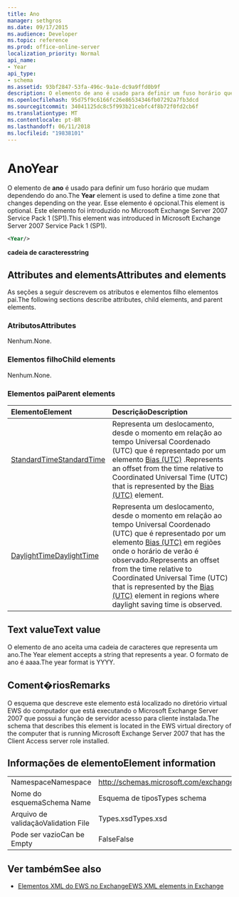 ```yaml
---
title: Ano
manager: sethgros
ms.date: 09/17/2015
ms.audience: Developer
ms.topic: reference
ms.prod: office-online-server
localization_priority: Normal
api_name:
- Year
api_type:
- schema
ms.assetid: 93bf2847-53fa-496c-9a1e-dc9a9ffd0b9f
description: O elemento de ano é usado para definir um fuso horário que mudam dependendo do ano. Esse elemento é opcional. Este elemento foi introduzido no Microsoft Exchange Server 2007 Service Pack 1 (SP1).
ms.openlocfilehash: 95d75f9c6166fc26e86534346fb07292a7fb3dcd
ms.sourcegitcommit: 34041125dc8c5f993b21cebfc4f8b72f0fd2cb6f
ms.translationtype: MT
ms.contentlocale: pt-BR
ms.lasthandoff: 06/11/2018
ms.locfileid: "19838101"
---
```

# <a name="year"></a><span data-ttu-id="a1b35-105">Ano</span><span class="sxs-lookup"><span data-stu-id="a1b35-105">Year</span></span>

<span data-ttu-id="a1b35-106">O elemento de **ano** é usado para definir um fuso horário que mudam dependendo do ano.</span><span class="sxs-lookup"><span data-stu-id="a1b35-106">The **Year** element is used to define a time zone that changes depending on the year.</span></span> <span data-ttu-id="a1b35-107">Esse elemento é opcional.</span><span class="sxs-lookup"><span data-stu-id="a1b35-107">This element is optional.</span></span> <span data-ttu-id="a1b35-108">Este elemento foi introduzido no Microsoft Exchange Server 2007 Service Pack 1 (SP1).</span><span class="sxs-lookup"><span data-stu-id="a1b35-108">This element was introduced in Microsoft Exchange Server 2007 Service Pack 1 (SP1).</span></span> 
  
```xml
<Year/>
```

<span data-ttu-id="a1b35-109">**cadeia de caracteres**</span><span class="sxs-lookup"><span data-stu-id="a1b35-109">**string**</span></span>

## <a name="attributes-and-elements"></a><span data-ttu-id="a1b35-110">Attributes and elements</span><span class="sxs-lookup"><span data-stu-id="a1b35-110">Attributes and elements</span></span>

<span data-ttu-id="a1b35-111">As seções a seguir descrevem os atributos e elementos filho elementos pai.</span><span class="sxs-lookup"><span data-stu-id="a1b35-111">The following sections describe attributes, child elements, and parent elements.</span></span>
  
### <a name="attributes"></a><span data-ttu-id="a1b35-112">Atributos</span><span class="sxs-lookup"><span data-stu-id="a1b35-112">Attributes</span></span>

<span data-ttu-id="a1b35-113">Nenhum.</span><span class="sxs-lookup"><span data-stu-id="a1b35-113">None.</span></span>
  
### <a name="child-elements"></a><span data-ttu-id="a1b35-114">Elementos filho</span><span class="sxs-lookup"><span data-stu-id="a1b35-114">Child elements</span></span>

<span data-ttu-id="a1b35-115">Nenhum.</span><span class="sxs-lookup"><span data-stu-id="a1b35-115">None.</span></span>
  
### <a name="parent-elements"></a><span data-ttu-id="a1b35-116">Elementos pai</span><span class="sxs-lookup"><span data-stu-id="a1b35-116">Parent elements</span></span>

|<span data-ttu-id="a1b35-117">**Elemento**</span><span class="sxs-lookup"><span data-stu-id="a1b35-117">**Element**</span></span>|<span data-ttu-id="a1b35-118">**Descrição**</span><span class="sxs-lookup"><span data-stu-id="a1b35-118">**Description**</span></span>|
|:-----|:-----|
|[<span data-ttu-id="a1b35-119">StandardTime</span><span class="sxs-lookup"><span data-stu-id="a1b35-119">StandardTime</span></span>](standardtime.md) <br/> |<span data-ttu-id="a1b35-120">Representa um deslocamento, desde o momento em relação ao tempo Universal Coordenado (UTC) que é representado por um elemento [Bias (UTC)](bias-utc.md) .</span><span class="sxs-lookup"><span data-stu-id="a1b35-120">Represents an offset from the time relative to Coordinated Universal Time (UTC) that is represented by the [Bias (UTC)](bias-utc.md) element.</span></span>  <br/> |
|[<span data-ttu-id="a1b35-121">DaylightTime</span><span class="sxs-lookup"><span data-stu-id="a1b35-121">DaylightTime</span></span>](daylighttime.md) <br/> |<span data-ttu-id="a1b35-122">Representa um deslocamento, desde o momento em relação ao tempo Universal Coordenado (UTC) que é representado por um elemento [Bias (UTC)](bias-utc.md) em regiões onde o horário de verão é observado.</span><span class="sxs-lookup"><span data-stu-id="a1b35-122">Represents an offset from the time relative to Coordinated Universal Time (UTC) that is represented by the [Bias (UTC)](bias-utc.md) element in regions where daylight saving time is observed.</span></span>  <br/> |
   
## <a name="text-value"></a><span data-ttu-id="a1b35-123">Text value</span><span class="sxs-lookup"><span data-stu-id="a1b35-123">Text value</span></span>

<span data-ttu-id="a1b35-124">O elemento de ano aceita uma cadeia de caracteres que representa um ano.</span><span class="sxs-lookup"><span data-stu-id="a1b35-124">The Year element accepts a string that represents a year.</span></span> <span data-ttu-id="a1b35-125">O formato de ano é aaaa.</span><span class="sxs-lookup"><span data-stu-id="a1b35-125">The year format is YYYY.</span></span>
  
## <a name="remarks"></a><span data-ttu-id="a1b35-126">Coment�rios</span><span class="sxs-lookup"><span data-stu-id="a1b35-126">Remarks</span></span>

<span data-ttu-id="a1b35-127">O esquema que descreve este elemento está localizado no diretório virtual EWS do computador que está executando o Microsoft Exchange Server 2007 que possui a função de servidor acesso para cliente instalada.</span><span class="sxs-lookup"><span data-stu-id="a1b35-127">The schema that describes this element is located in the EWS virtual directory of the computer that is running Microsoft Exchange Server 2007 that has the Client Access server role installed.</span></span>
  
## <a name="element-information"></a><span data-ttu-id="a1b35-128">Informações de elemento</span><span class="sxs-lookup"><span data-stu-id="a1b35-128">Element information</span></span>

|||
|:-----|:-----|
|<span data-ttu-id="a1b35-129">Namespace</span><span class="sxs-lookup"><span data-stu-id="a1b35-129">Namespace</span></span>  <br/> |http://schemas.microsoft.com/exchange/services/2006/types  <br/> |
|<span data-ttu-id="a1b35-130">Nome do esquema</span><span class="sxs-lookup"><span data-stu-id="a1b35-130">Schema Name</span></span>  <br/> |<span data-ttu-id="a1b35-131">Esquema de tipos</span><span class="sxs-lookup"><span data-stu-id="a1b35-131">Types schema</span></span>  <br/> |
|<span data-ttu-id="a1b35-132">Arquivo de validação</span><span class="sxs-lookup"><span data-stu-id="a1b35-132">Validation File</span></span>  <br/> |<span data-ttu-id="a1b35-133">Types.xsd</span><span class="sxs-lookup"><span data-stu-id="a1b35-133">Types.xsd</span></span>  <br/> |
|<span data-ttu-id="a1b35-134">Pode ser vazio</span><span class="sxs-lookup"><span data-stu-id="a1b35-134">Can be Empty</span></span>  <br/> |<span data-ttu-id="a1b35-135">False</span><span class="sxs-lookup"><span data-stu-id="a1b35-135">False</span></span>  <br/> |
   
## <a name="see-also"></a><span data-ttu-id="a1b35-136">Ver também</span><span class="sxs-lookup"><span data-stu-id="a1b35-136">See also</span></span>

- [<span data-ttu-id="a1b35-137">Elementos XML do EWS no Exchange</span><span class="sxs-lookup"><span data-stu-id="a1b35-137">EWS XML elements in Exchange</span></span>](ews-xml-elements-in-exchange.md)

